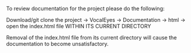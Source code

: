 To review documentation for the project please do the following:

Download/git clone the project ->
VocalEyes ->
Documentation ->
html ->
open the index.html file WITHIN ITS CURRENT DIRECTORY

Removal of the index.html file from its current directory will cause the documentation to become unsatisfactory.